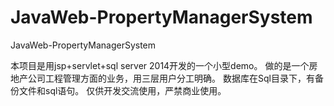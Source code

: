 # JavaWeb-PropertyManagerSystem
JavaWeb-PropertyManagerSystem

本项目是用jsp+servlet+sql server 2014开发的一个小型demo。
做的是一个房地产公司工程管理方面的业务，用三层用户分工明确。
数据库在Sql目录下，有备份文件和sql语句。
仅供开发交流使用，严禁商业使用。
